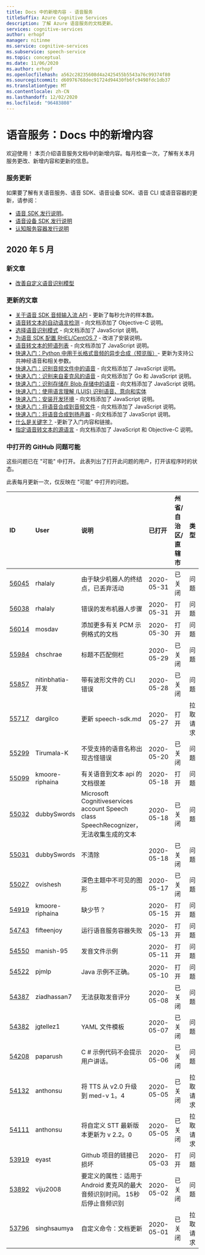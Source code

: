 ```yaml
---
title: Docs 中的新增内容 - 语音服务
titleSuffix: Azure Cognitive Services
description: 了解 Azure 语音服务的文档更新。
services: cognitive-services
author: erhopf
manager: nitinme
ms.service: cognitive-services
ms.subservice: speech-service
ms.topic: conceptual
ms.date: 11/06/2020
ms.author: erhopf
ms.openlocfilehash: a562c28235608d4a2425455b5543a76c99374f80
ms.sourcegitcommit: d60976768dec91724d94430fb6fc9498fdc1db37
ms.translationtype: MT
ms.contentlocale: zh-CN
ms.lasthandoff: 12/02/2020
ms.locfileid: "96483808"
---
```

# <a name="speech-service-whats-new-in-docs"></a>语音服务：Docs 中的新增内容

欢迎使用！ 本页介绍语音服务文档中的新增内容。每月检查一次，了解有关本月服务更改、新增内容和更新的信息。

### <a name="service-updates"></a>服务更新

如果要了解有关语音服务、语音 SDK、语音设备 SDK、语音 CLI 或语音容器的更新，请参阅：
* [语音 SDK 发行说明](releasenotes.md)。
* [语音设备 SDK 发行说明](devices-sdk-release-notes.md)
* [认知服务容器发行说明](../containers/container-image-tags.md)

## <a name="may-2020"></a>2020 年 5 月

### <a name="new-articles"></a>新文章

* [改善自定义语音识别模型](./how-to-custom-speech-evaluate-data.md)

### <a name="updated-articles"></a>更新的文章

* [关于语音 SDK 音频输入流 API](how-to-use-audio-input-streams.md) - 更新了每秒允许的样本数。
* [语音转文本的自动语言检测](how-to-automatic-language-detection.md) - 向文档添加了 Objective-C 说明。
* [选择语音识别模式](./get-started-speech-to-text.md) - 向文档添加了 JavaScript 说明。
* [为语音 SDK 配置 RHEL/CentOS 7](how-to-configure-rhel-centos-7.md) - 改进了安装说明。
* [语音转文本的短语列表](./get-started-speech-to-text.md) - 向文档添加了 JavaScript 说明。
* [快速入门：Python 中用于长格式音频的异步合成（预览版）](./long-audio-api.md)- 更新为支持公共神经语音和相关参数。
* [快速入门：识别音频文件中的语音](./get-started-speech-to-text.md) - 向文档添加了 JavaScript 说明。
* [快速入门：识别来自麦克风的语音](./get-started-speech-to-text.md) - 向文档添加了 Go 和 JavaScript 说明。
* [快速入门：识别存储在 Blob 存储中的语音](./batch-transcription.md) - 向文档添加了 JavaScript 说明。
* [快速入门：使用语言理解 (LUIS) 识别语音、意向和实体](quickstarts/intent-recognition.md)
* [快速入门：安装开发环境](quickstarts/setup-platform.md) - 向文档添加了 JavaScript 说明。
* [快速入门：将语音合成到音频文件](./get-started-text-to-speech.md) - 向文档添加了 JavaScript 说明。
* [快速入门：将语音合成到扬声器](./get-started-text-to-speech.md) - 向文档添加了 JavaScript 说明。
* [什么是关键字？](custom-keyword-overview.md) -更新了入门内容和链接。
* [指定语音转文本的源语言](how-to-specify-source-language.md) - 向文档添加了 JavaScript 和 Objective-C 说明。

### <a name="github-issues-opened-in-may"></a>中打开的 GitHub 问题可能

这些问题已在 "可能" 中打开。 此表列出了打开此问题的用户，打开该程序时的状态。  

此表每月更新一次，仅反映在 "可能" 中打开的问题。  

|ID|User|说明|已打开|州省/自治区/直辖市|类型|
| :--- | :--- | :--- | :--- | :--- | :--- |
|[56045](https://github.com/MicrosoftDocs/azure-docs/issues/56045)|rhalaly|由于缺少机器人的终结点，已丢弃活动|2020-05-31|已关闭|问题|
|[56038](https://github.com/MicrosoftDocs/azure-docs/issues/56038)|rhalaly|错误的发布机器人步骤|2020-05-31|打开|问题|
|[56014](https://github.com/MicrosoftDocs/azure-docs/issues/56014)|mosdav|添加更多有关 PCM 示例格式的文档|2020-05-30|打开|问题|
|[55984](https://github.com/MicrosoftDocs/azure-docs/issues/55984)|chschrae|标题不匹配侧栏|2020-05-29|已关闭|问题|
|[55857](https://github.com/MicrosoftDocs/azure-docs/issues/55857)|nitinbhatia-开发|带有波形文件的 CLI 错误|2020-05-28|已关闭|问题|
|[55717](https://github.com/MicrosoftDocs/azure-docs/pull/55717)|dargilco|更新 speech-sdk.md|2020-05-27|打开|拉取请求|
|[55299](https://github.com/MicrosoftDocs/azure-docs/issues/55299)|Tirumala-K|不受支持的语音名称出现古怪错误|2020-05-20|已关闭|问题|
|[55099](https://github.com/MicrosoftDocs/azure-docs/issues/55099)|kmoore-riphaina|有关语音到文本 api 的文档很差|2020-05-18|打开|问题|
|[55032](https://github.com/MicrosoftDocs/azure-docs/issues/55032)|dubbySwords|Microsoft Cognitiveservices account Speech class SpeechRecognizer，无法收集生成的文本|2020-05-18|已关闭|问题|
|[55031](https://github.com/MicrosoftDocs/azure-docs/issues/55031)|dubbySwords|不清除|2020-05-18|已关闭|问题|
|[55027](https://github.com/MicrosoftDocs/azure-docs/issues/55027)|ovishesh|深色主题中不可见的图形|2020-05-17|已关闭|问题|
|[54919](https://github.com/MicrosoftDocs/azure-docs/issues/54919)|kmoore-riphaina|缺少节？|2020-05-15|打开|问题|
|[54743](https://github.com/MicrosoftDocs/azure-docs/issues/54743)|fifteenjoy|运行语音服务容器失败|2020-05-13|打开|问题|
|[54550](https://github.com/MicrosoftDocs/azure-docs/issues/54550)|manish-95|发音文件示例|2020-05-11|打开|问题|
|[54522](https://github.com/MicrosoftDocs/azure-docs/issues/54522)|pjmlp|Java 示例不正确。|2020-05-10|打开|问题|
|[54387](https://github.com/MicrosoftDocs/azure-docs/issues/54387)|ziadhassan7|无法获取发音评分|2020-05-08|已关闭|问题|
|[54382](https://github.com/MicrosoftDocs/azure-docs/issues/54382)|jgtellez1|YAML 文件模板|2020-05-07|已关闭|问题|
|[54208](https://github.com/MicrosoftDocs/azure-docs/issues/54208)|paparush|C # 示例代码不会提示用户讲话。|2020-05-06|已关闭|问题|
|[54132](https://github.com/MicrosoftDocs/azure-docs/pull/54132)|anthonsu|将 TTS 从 v2.0 升级到 med-v 1。4|2020-05-05|已关闭|拉取请求|
|[54111](https://github.com/MicrosoftDocs/azure-docs/pull/54111)|anthonsu|将自定义 STT 最新版本更新为 v 2.2。0|2020-05-05|已关闭|拉取请求|
|[53919](https://github.com/MicrosoftDocs/azure-docs/issues/53919)|eyast|Github 项目的链接已损坏|2020-05-03|打开|问题|
|[53892](https://github.com/MicrosoftDocs/azure-docs/issues/53892)|viju2008|要定义的属性：适用于 Android 麦克风的最大音频识别时间。 15秒后停止音频识别|2020-05-02|已关闭|问题|
|[53796](https://github.com/MicrosoftDocs/azure-docs/pull/53796)|singhsaumya|自定义命令：文档更新|2020-05-01|已关闭|拉取请求|